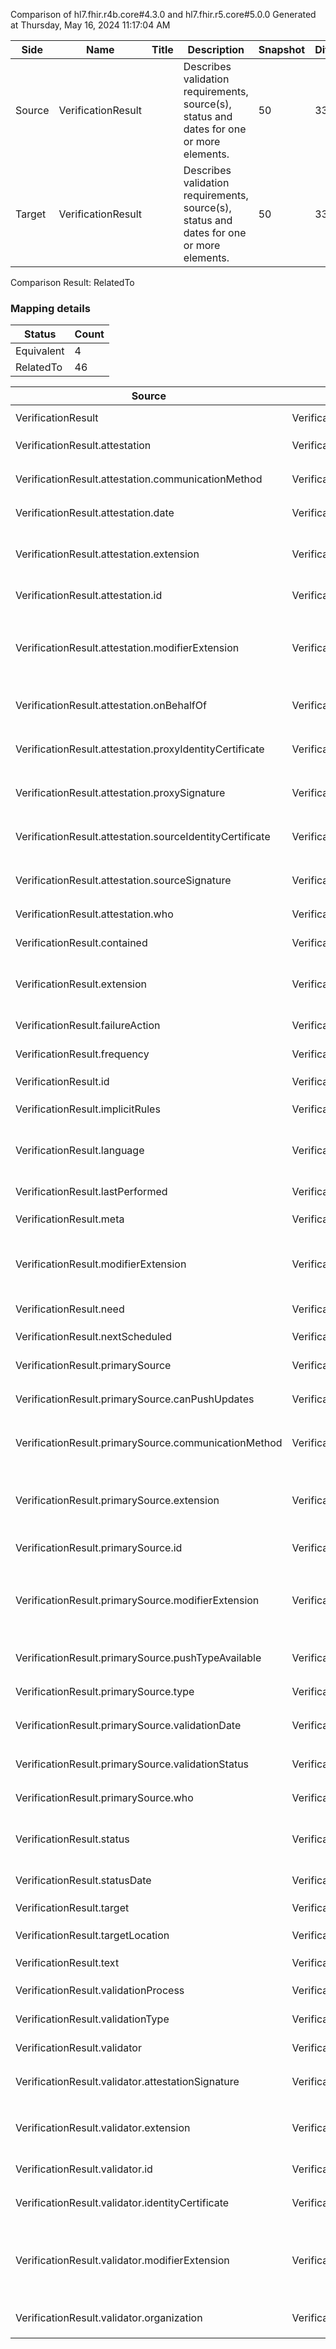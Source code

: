 Comparison of hl7.fhir.r4b.core#4.3.0 and hl7.fhir.r5.core#5.0.0
Generated at Thursday, May 16, 2024 11:17:04 AM

| Side | Name | Title | Description | Snapshot | Differential |
| --- | --- | --- | --- | --- | --- |
| Source | VerificationResult |  | Describes validation requirements, source(s), status and dates for one or more elements. | 50 | 33 |
| Target | VerificationResult |  | Describes validation requirements, source(s), status and dates for one or more elements. | 50 | 33 |


Comparison Result: RelatedTo


### Mapping details

| Status | Count |
| ------ | ----- |
Equivalent | 4 |
RelatedTo | 46 |


| Source | Target | Status | Message |
| ------ | ------ | ------ | ------- |
| VerificationResult | VerificationResult | Equivalent | R4B `VerificationResult` maps as Equivalent to R5 `VerificationResult` |
| VerificationResult.attestation | VerificationResult.attestation | Equivalent | R4B `VerificationResult.attestation` maps as Equivalent to R5 `VerificationResult.attestation` |
| VerificationResult.attestation.communicationMethod | VerificationResult.attestation.communicationMethod | Equivalent | R4B `VerificationResult.attestation.communicationMethod` maps as Equivalent to R5 `VerificationResult.attestation.communicationMethod` |
| VerificationResult.attestation.date | VerificationResult.attestation.date | Equivalent | R4B `VerificationResult.attestation.date` maps as Equivalent to R5 `VerificationResult.attestation.date` |
| VerificationResult.attestation.extension | VerificationResult.attestation.extension | RelatedTo | R4B `VerificationResult.attestation.extension` maps as RelatedTo to R5 `VerificationResult.attestation.extension` - extension has change due to type change: R4B `extension` `Extension` maps as RelatedTo for R5 `extension` |
| VerificationResult.attestation.id | VerificationResult.attestation.id | Equivalent | R4B `VerificationResult.attestation.id` maps as Equivalent to R5 `VerificationResult.attestation.id` |
| VerificationResult.attestation.modifierExtension | VerificationResult.attestation.modifierExtension | RelatedTo | R4B `VerificationResult.attestation.modifierExtension` maps as RelatedTo to R5 `VerificationResult.attestation.modifierExtension` - modifierExtension has change due to type change: R4B `modifierExtension` `Extension` maps as RelatedTo for R5 `modifierExtension` |
| VerificationResult.attestation.onBehalfOf | VerificationResult.attestation.onBehalfOf | Equivalent | R4B `VerificationResult.attestation.onBehalfOf` maps as Equivalent to R5 `VerificationResult.attestation.onBehalfOf` |
| VerificationResult.attestation.proxyIdentityCertificate | VerificationResult.attestation.proxyIdentityCertificate | Equivalent | R4B `VerificationResult.attestation.proxyIdentityCertificate` maps as Equivalent to R5 `VerificationResult.attestation.proxyIdentityCertificate` |
| VerificationResult.attestation.proxySignature | VerificationResult.attestation.proxySignature | Equivalent | R4B `VerificationResult.attestation.proxySignature` maps as Equivalent to R5 `VerificationResult.attestation.proxySignature` |
| VerificationResult.attestation.sourceIdentityCertificate | VerificationResult.attestation.sourceIdentityCertificate | Equivalent | R4B `VerificationResult.attestation.sourceIdentityCertificate` maps as Equivalent to R5 `VerificationResult.attestation.sourceIdentityCertificate` |
| VerificationResult.attestation.sourceSignature | VerificationResult.attestation.sourceSignature | Equivalent | R4B `VerificationResult.attestation.sourceSignature` maps as Equivalent to R5 `VerificationResult.attestation.sourceSignature` |
| VerificationResult.attestation.who | VerificationResult.attestation.who | Equivalent | R4B `VerificationResult.attestation.who` maps as Equivalent to R5 `VerificationResult.attestation.who` |
| VerificationResult.contained | VerificationResult.contained | Equivalent | R4B `VerificationResult.contained` maps as Equivalent to R5 `VerificationResult.contained` |
| VerificationResult.extension | VerificationResult.extension | RelatedTo | R4B `VerificationResult.extension` maps as RelatedTo to R5 `VerificationResult.extension` - extension has change due to type change: R4B `extension` `Extension` maps as RelatedTo for R5 `extension` |
| VerificationResult.failureAction | VerificationResult.failureAction | Equivalent | R4B `VerificationResult.failureAction` maps as Equivalent to R5 `VerificationResult.failureAction` |
| VerificationResult.frequency | VerificationResult.frequency | Equivalent | R4B `VerificationResult.frequency` maps as Equivalent to R5 `VerificationResult.frequency` |
| VerificationResult.id | VerificationResult.id | Equivalent | R4B `VerificationResult.id` maps as Equivalent to R5 `VerificationResult.id` |
| VerificationResult.implicitRules | VerificationResult.implicitRules | Equivalent | R4B `VerificationResult.implicitRules` maps as Equivalent to R5 `VerificationResult.implicitRules` |
| VerificationResult.language | VerificationResult.language | RelatedTo | R4B `VerificationResult.language` maps as RelatedTo to R5 `VerificationResult.language` - language made the binding required (from Preferred) for http://hl7.org/fhir/ValueSet/all-languages|5.0.0 |
| VerificationResult.lastPerformed | VerificationResult.lastPerformed | Equivalent | R4B `VerificationResult.lastPerformed` maps as Equivalent to R5 `VerificationResult.lastPerformed` |
| VerificationResult.meta | VerificationResult.meta | Equivalent | R4B `VerificationResult.meta` maps as Equivalent to R5 `VerificationResult.meta` |
| VerificationResult.modifierExtension | VerificationResult.modifierExtension | RelatedTo | R4B `VerificationResult.modifierExtension` maps as RelatedTo to R5 `VerificationResult.modifierExtension` - modifierExtension has change due to type change: R4B `modifierExtension` `Extension` maps as RelatedTo for R5 `modifierExtension` |
| VerificationResult.need | VerificationResult.need | Equivalent | R4B `VerificationResult.need` maps as Equivalent to R5 `VerificationResult.need` |
| VerificationResult.nextScheduled | VerificationResult.nextScheduled | Equivalent | R4B `VerificationResult.nextScheduled` maps as Equivalent to R5 `VerificationResult.nextScheduled` |
| VerificationResult.primarySource | VerificationResult.primarySource | Equivalent | R4B `VerificationResult.primarySource` maps as Equivalent to R5 `VerificationResult.primarySource` |
| VerificationResult.primarySource.canPushUpdates | VerificationResult.primarySource.canPushUpdates | Equivalent | R4B `VerificationResult.primarySource.canPushUpdates` maps as Equivalent to R5 `VerificationResult.primarySource.canPushUpdates` |
| VerificationResult.primarySource.communicationMethod | VerificationResult.primarySource.communicationMethod | Equivalent | R4B `VerificationResult.primarySource.communicationMethod` maps as Equivalent to R5 `VerificationResult.primarySource.communicationMethod` |
| VerificationResult.primarySource.extension | VerificationResult.primarySource.extension | RelatedTo | R4B `VerificationResult.primarySource.extension` maps as RelatedTo to R5 `VerificationResult.primarySource.extension` - extension has change due to type change: R4B `extension` `Extension` maps as RelatedTo for R5 `extension` |
| VerificationResult.primarySource.id | VerificationResult.primarySource.id | Equivalent | R4B `VerificationResult.primarySource.id` maps as Equivalent to R5 `VerificationResult.primarySource.id` |
| VerificationResult.primarySource.modifierExtension | VerificationResult.primarySource.modifierExtension | RelatedTo | R4B `VerificationResult.primarySource.modifierExtension` maps as RelatedTo to R5 `VerificationResult.primarySource.modifierExtension` - modifierExtension has change due to type change: R4B `modifierExtension` `Extension` maps as RelatedTo for R5 `modifierExtension` |
| VerificationResult.primarySource.pushTypeAvailable | VerificationResult.primarySource.pushTypeAvailable | Equivalent | R4B `VerificationResult.primarySource.pushTypeAvailable` maps as Equivalent to R5 `VerificationResult.primarySource.pushTypeAvailable` |
| VerificationResult.primarySource.type | VerificationResult.primarySource.type | Equivalent | R4B `VerificationResult.primarySource.type` maps as Equivalent to R5 `VerificationResult.primarySource.type` |
| VerificationResult.primarySource.validationDate | VerificationResult.primarySource.validationDate | Equivalent | R4B `VerificationResult.primarySource.validationDate` maps as Equivalent to R5 `VerificationResult.primarySource.validationDate` |
| VerificationResult.primarySource.validationStatus | VerificationResult.primarySource.validationStatus | Equivalent | R4B `VerificationResult.primarySource.validationStatus` maps as Equivalent to R5 `VerificationResult.primarySource.validationStatus` |
| VerificationResult.primarySource.who | VerificationResult.primarySource.who | Equivalent | R4B `VerificationResult.primarySource.who` maps as Equivalent to R5 `VerificationResult.primarySource.who` |
| VerificationResult.status | VerificationResult.status | Equivalent | R4B `VerificationResult.status` maps as Equivalent to R5 `VerificationResult.status` - status has compatible required binding for code type: http://hl7.org/fhir/ValueSet/verificationresult-status|4.3.0 and http://hl7.org/fhir/ValueSet/verificationresult-status|5.0.0 (Equivalent) |
| VerificationResult.statusDate | VerificationResult.statusDate | Equivalent | R4B `VerificationResult.statusDate` maps as Equivalent to R5 `VerificationResult.statusDate` |
| VerificationResult.target | VerificationResult.target | Equivalent | R4B `VerificationResult.target` maps as Equivalent to R5 `VerificationResult.target` |
| VerificationResult.targetLocation | VerificationResult.targetLocation | Equivalent | R4B `VerificationResult.targetLocation` maps as Equivalent to R5 `VerificationResult.targetLocation` |
| VerificationResult.text | VerificationResult.text | Equivalent | R4B `VerificationResult.text` maps as Equivalent to R5 `VerificationResult.text` |
| VerificationResult.validationProcess | VerificationResult.validationProcess | Equivalent | R4B `VerificationResult.validationProcess` maps as Equivalent to R5 `VerificationResult.validationProcess` |
| VerificationResult.validationType | VerificationResult.validationType | Equivalent | R4B `VerificationResult.validationType` maps as Equivalent to R5 `VerificationResult.validationType` |
| VerificationResult.validator | VerificationResult.validator | Equivalent | R4B `VerificationResult.validator` maps as Equivalent to R5 `VerificationResult.validator` |
| VerificationResult.validator.attestationSignature | VerificationResult.validator.attestationSignature | Equivalent | R4B `VerificationResult.validator.attestationSignature` maps as Equivalent to R5 `VerificationResult.validator.attestationSignature` |
| VerificationResult.validator.extension | VerificationResult.validator.extension | RelatedTo | R4B `VerificationResult.validator.extension` maps as RelatedTo to R5 `VerificationResult.validator.extension` - extension has change due to type change: R4B `extension` `Extension` maps as RelatedTo for R5 `extension` |
| VerificationResult.validator.id | VerificationResult.validator.id | Equivalent | R4B `VerificationResult.validator.id` maps as Equivalent to R5 `VerificationResult.validator.id` |
| VerificationResult.validator.identityCertificate | VerificationResult.validator.identityCertificate | Equivalent | R4B `VerificationResult.validator.identityCertificate` maps as Equivalent to R5 `VerificationResult.validator.identityCertificate` |
| VerificationResult.validator.modifierExtension | VerificationResult.validator.modifierExtension | RelatedTo | R4B `VerificationResult.validator.modifierExtension` maps as RelatedTo to R5 `VerificationResult.validator.modifierExtension` - modifierExtension has change due to type change: R4B `modifierExtension` `Extension` maps as RelatedTo for R5 `modifierExtension` |
| VerificationResult.validator.organization | VerificationResult.validator.organization | Equivalent | R4B `VerificationResult.validator.organization` maps as Equivalent to R5 `VerificationResult.validator.organization` |

